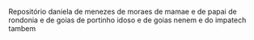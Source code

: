 Repositório
daniela de menezes de moraes de mamae e de papai de rondonia e de goias de portinho idoso e de goias nenem e do impatech tambem
